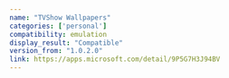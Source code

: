 ```yaml
---
name: "TVShow Wallpapers"
categories: ['personal']
compatibility: emulation
display_result: "Compatible"
version_from: "1.0.2.0"
link: https://apps.microsoft.com/detail/9P5G7H3J94BV
---
```


